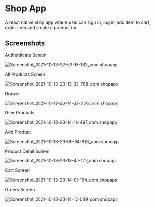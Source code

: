 # Shop App
A react native shop app where user can sign in, log in, add item to cart, order item and create a product too.


## Screenshots

Authenticate Screen

![Screenshot_2021-10-13-22-53-16-162_com shopapp](https://user-images.githubusercontent.com/59695910/137189262-9f865c3a-cdf1-4cfc-b813-6f220003e930.png)

All Products Screen 

![Screenshot_2021-10-13-23-13-38-768_com shopapp](https://user-images.githubusercontent.com/59695910/137189269-d897e628-769e-4355-a20f-6e5f1a30c5ab.png)

Drawer

![Screenshot_2021-10-13-23-14-28-050_com shopapp](https://user-images.githubusercontent.com/59695910/137189259-bf1610d2-eac9-4ff8-95d3-6f4026286d3c.png)

User Products

![Screenshot_2021-10-13-23-14-18-497_com shopapp](https://user-images.githubusercontent.com/59695910/137189278-64eedd72-d289-43be-8625-531e20c5bae0.png)

Add Product

![Screenshot_2021-10-13-23-09-34-918_com shopapp](https://user-images.githubusercontent.com/59695910/137189267-b030dd23-53ea-41a1-b074-2234baee8bf1.png)

Product Detail Screen

![Screenshot_2021-10-13-23-13-46-177_com shopapp](https://user-images.githubusercontent.com/59695910/137189271-9e79acc7-e8cf-4ef4-8b3d-ce5abd60dd59.png)

Cart Screen

![Screenshot_2021-10-13-23-14-01-194_com shopapp](https://user-images.githubusercontent.com/59695910/137189274-143cf1f0-0791-40a8-89c9-ab381ab39147.png)

Orders Screen

![Screenshot_2021-10-13-23-14-12-049_com shopapp](https://user-images.githubusercontent.com/59695910/137189276-ba273497-7962-4ff0-8071-331ee5ebc538.png)

  
